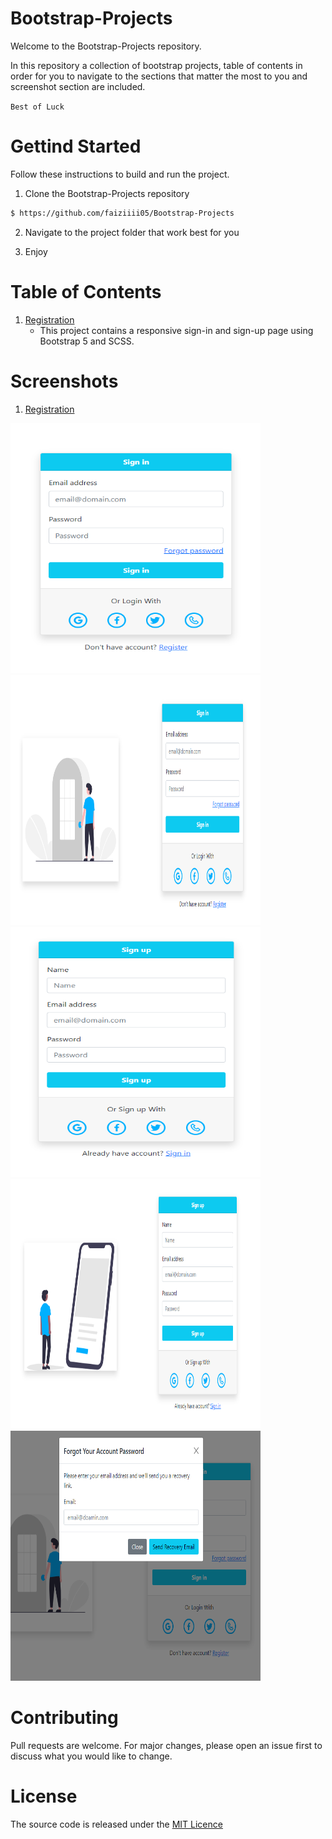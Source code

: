 # Bootstrap-Projects

Welcome to the Bootstrap-Projects repository.

In this repository a collection of bootstrap projects, table of contents in order for you to navigate to the sections that matter the most to you and screenshot section are included.

`Best of Luck`

# Gettind Started

Follow these instructions to build and run the project.

1. Clone the Bootstrap-Projects repository

```sh
$ https://github.com/faiziiii05/Bootstrap-Projects
```

2. Navigate to the project folder that work best for you

3. Enjoy

# Table of Contents

1. [Registration](/Registration/)
   - This project contains a responsive sign-in and sign-up page using Bootstrap 5 and SCSS.

# Screenshots

1. [Registration](/Registration/)

<img src="/screenshots/Registration/mobile_signin.PNG" alt="Mobile Sign in" width="400" height="400"/> <img src="/screenshots/Registration/desktop_signin.PNG" alt="Desktop Sign in" width="400" height="400"/> 
<img src="/screenshots/Registration/mobile_signup.PNG" alt="Mobile Sign up" width="400" height="400"/>  <img src="/screenshots/Registration/desktop_signup.PNG" alt="Desktop Sign up" width="400" height="400"/> 
<img src="/screenshots/Registration/forgot_password_model.PNG" alt="Forgot Password Model" width="400" height="400"/>

# Contributing

Pull requests are welcome. For major changes, please open an issue first to discuss what you would like to change.

# License

The source code is released under the [MIT Licence](/LICENSE)
